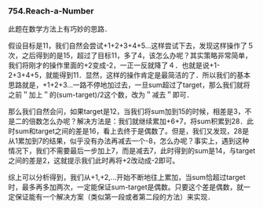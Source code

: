 ### 754.Reach-a-Number

此题在数学方法上有巧妙的思路．

假设目标是11，我们自然会尝试+1+2+3+4+5...这样尝试下去，发现这样操作了５次，之后得到的是15，超过了目标11，多了4，该怎么办呢？其实策略非常简单，我们将刚才的操作里面的+2变成-2，一正一反就降了４．也就是说+1-2+3+4+5，就能得到11．显然，这样的操作肯定是最简洁的了．所以我们的基本思路就是，+1+2+3...一路不停地加过去，一旦sum超过了target，那么我们就将之前＂加上＂的(sum-target)/2这个数，改为＂减去＂即可．

那么我们自然会问，如果target是12，当我们将sum加到15的时候，相差是3，不是二的倍数怎么办呢？解决方法是：我们就继续累加+6+7，将sum积累到28．此时sum和target之间的差是16，看上去终于是偶数了。但是，我们又发现，28是从1累加到7的结果，似乎没有办法再减去一个-8，怎么办呢？事实上，遇到这种情况下，我们不需要最后一步加上7，而是减去7，此时得到的sum是14，与target之间的差是2，这就提示我们此时再将+2改动成-2即可。

综上可以分析得到，我们从+1,+2,...开始不断地往上累加，当sum恰超过target时，最多再多加两次，一定能保证sum-target是偶数。只要这个差是偶数，就一定保证能有一个解决方案（类似第一段或者第二段的方法）来实现．
